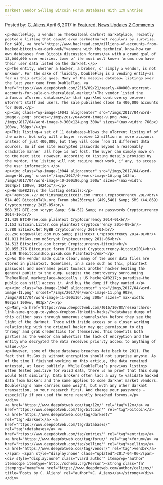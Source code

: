 ```yaml
---
Darknet Vendor Selling Bitcoin Forum Databases With 12m Entries
---
```

<article class="post-listing post-19033 post type-post status-publish format-standard has-post-thumbnail hentry  tag-12m tag-bitcoin tag-darknet tag-databases tag-entries tag-forum tag-selling tag-vendor">
    <div class="post-inner">
        <span>Posted by: <a href="https://www.deepdotweb.com/author/caliens/" title="">C. Aliens </a></span>
    <span>April 6, 2017</span>
    <span>in <a href="https://www.deepdotweb.com/category/deepdot-news/" rel="category tag">Featured</a>, <a href="https://www.deepdotweb.com/category/news-updates/" rel="category tag">News Updates</a></span>
    <span><a href="https://www.deepdotweb.com/2017/04/06/darknet-vendor-selling-bitcoin-forum-databases-12m-entries/#comments">2 Comments</a></span>
    </p>
    <div class="clear"></div>
    
    <p>DoubleFlag, a vendor on TheRealDeal darknet marketplace, recently posted a listing that caught even darknetmarket regulars by surprise. For $400, <a href="https://www.hackread.com/millions-of-accounts-from-hacked-bitcoin-on-dark-web/">anyone with the technical know-how can own databases from Bitcoin discussion forums</a> with a grand goal of 12,000,000 user entries. Some of the most well known forums now have their user data listed on the darknet.</p>
    <p>The entity, whether a hacker, a broker, or simply a vendor, is not unknown. For the sake of fluidity, DoubleFlag is a vending entity—as far as this article goes. Many of the massive database listings over the last year came from DoubleFlag. <a href="https://www.deepdotweb.com/2016/09/21/nearly-400000-utorrent-accounts-for-sale-on-therealdeal-market/">The vendor listed the infamous uTorrent database</a> that sparkled controversy between uTorrent staff and users. The sale published close to 400,000 accounts for $600.</p>
    <p><img class="wp-image-19043 aligncenter" src="/imgs/2017/04/word-image-9.png" srcset="/imgs/2017/04/word-image-9.png 768w, /imgs/2017/04/word-image-9-300x124.png 300w" sizes="(max-width: 768px) 100vw, 768px"/></p>
    <p>This listing—a set of 11 databases—blows the uTorrent listing of of the water. Not only will a buyer receive 12 million or more accounts instead of just 400,000, but they will come from 11 different data sources. So if one site encrypted passwords beyond a reasonably crackable manner, all hope is not lost. The buyer can simply move on to the next site. However, according to listing details provided by the vendor, the listing will not require much work, if any, to access the user information.</p>
    <p><img class="wp-image-19044 aligncenter" src="/imgs/2017/04/word-image-10.png" srcset="/imgs/2017/04/word-image-10.png 1024w, /imgs/2017/04/word-image-10-300x86.png 300w" sizes="(max-width: 1024px) 100vw, 1024px"/></p>
    <p>Here&#8217;s the listing details:</p>
    <p>“<em>536.727 MerlinsMagicBitcoin.com PHPBB Cryptocurrency 2017<br/>
    514.409 BitcoinTalk.org Forum sha256crypt (469,540) &amp; SMS (44,869) Cryptocurrency 2015-05<br/>
    568.357 BTE.com scrypt &amp; SHA-512 &amp; no passwords Cryptocurrency 2014-10<br/>
    21.439 BTC4Free.com plaintext Cryptocurrency 2014-01<br/>
    3.153 Bitcoin.Lixter.com plaintext Cryptocurrency 2014-09<br/>
    1.780 BitLeak.Net MyBB Cryptocurrency 2014-03<br/>
    28.298 Dogewallet.com MD5 &amp; plaintext Cryptocurrency 2014-01<br/>
    61.011 MtGox.com md5crypt Cryptocurrency 2011-06<br/>
    34.513 Bitscircle.com bcrypt Cryptocurrency-Bitcoin<br/>
    10.855.376 Bitcoinsec forum Plaintext Cryptocurrency-Bitcoin2014<br/>
    3.149 Thebitcoinshop.pixub.com Plaintext</em>”</p>
    <p>As the vendor made quite clear, many of the user data files are stored in plaintext. Sometimes, in a case such as this, plaintext passwords and usernames point towards another hacker beating the general public to the dump. Despite the controversy surrounding TheRealDeal marketplace—basically a US hacker&#8217;s paradise—the public can still access it. And buy the dump if they wanted.</p>
    <p><img class="wp-image-19045 aligncenter" src="/imgs/2017/04/word-image-11.png" srcset="/imgs/2017/04/word-image-11.png 902w, /imgs/2017/04/word-image-11-300x164.png 300w" sizes="(max-width: 902px) 100vw, 902px"/></p>
    <p>Many <a href="https://www.deepdotweb.com/2016/10/08/researchers-link-same-group-to-yahoo-dropbox-linkedin-hacks/">database dumps of this caliber pass through numerous channels</a> before they see the light of the darknet. Those with inside access or a closer working relationship with the original hacker may get permission to dig through and grab credentials for themselves. This benefits both parties as the vendor can advertise the lack of encryption and the entity who decrypted the data receives priority access to anything of value.</p>
    <p>However, some of these database breaches date back to 2011. The fact that Mt.Gox is without encryption should not surprise anyone. As of the time I finished working on this article, the data remained untested, at least publicly. While DoubleFlag’s previous listings often tested positive for valid data, there is no proof that this dump would test similarly. Data brokers often lack a way to validate hacked data from hackers and the same applies to some darknet market vendors. DoubleFlag’s name carries some weight, but with any other darknet transaction, so your research first. And change your passwords – especially if you used the more recently breached forums.</p>
    </div>
    <a href="https://www.deepdotweb.com/tag/12m/" rel="tag">12m</a> <a href="https://www.deepdotweb.com/tag/bitcoin/" rel="tag">bitcoin</a> <a href="https://www.deepdotweb.com/tag/darknet/" rel="tag">darknet</a> <a href="https://www.deepdotweb.com/tag/databases/" rel="tag">databases</a> <a href="https://www.deepdotweb.com/tag/entries/" rel="tag">entries</a> <a href="https://www.deepdotweb.com/tag/forum/" rel="tag">forum</a> <a href="https://www.deepdotweb.com/tag/selling/" rel="tag">selling</a> <a href="https://www.deepdotweb.com/tag/vendor/" rel="tag">vendor</a></span> <span style="display:none" class="updated">2017-04-06</span>
    <div style="display:none" class="vcard author" itemprop="author" itemscope itemtype="http://schema.org/Person"><strong class="fn" itemprop="name"><a href="https://www.deepdotweb.com/author/caliens/" title="Posts by C. Aliens" rel="author">C. Aliens</a></strong></div>
    </div>
</article>

